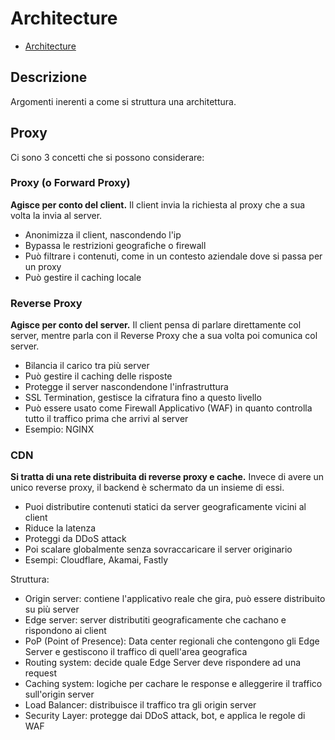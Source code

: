# Architecture

- [Architecture](#architecture)

## Descrizione

Argomenti inerenti a come si struttura una architettura.

## Proxy

Ci sono 3 concetti che si possono considerare:

### Proxy (o Forward Proxy)

**Agisce per conto del client.** Il client invia la richiesta al proxy che a sua volta la invia al server.

- Anonimizza il client, nascondendo l'ip
- Bypassa le restrizioni geografiche o firewall
- Può filtrare i contenuti, come in un contesto aziendale dove si passa per un proxy
- Può gestire il caching locale

### Reverse Proxy

**Agisce per conto del server.** Il client pensa di parlare direttamente col server, mentre parla con il Reverse Proxy che a sua volta poi comunica col server.

- Bilancia il carico tra più server
- Può gestire il caching delle risposte
- Protegge il server nascondendone l'infrastruttura
- SSL Termination, gestisce la cifratura fino a questo livello
- Può essere usato come Firewall Applicativo (WAF) in quanto controlla tutto il traffico prima che arrivi al server
- Esempio: NGINX

### CDN

**Si tratta di una rete distribuita di reverse proxy e cache.** Invece di avere un unico reverse proxy, il backend è schermato da un insieme di essi.

- Puoi distributire contenuti statici da server geograficamente vicini al client
- Riduce la latenza
- Proteggi da DDoS attack
- Poi scalare globalmente senza sovraccaricare il server originario
- Esempi: Cloudflare, Akamai, Fastly

Struttura:

- Origin server: contiene l'applicativo reale che gira, può essere distribuito su più server
- Edge server: server distributiti geograficamente che cachano e rispondono ai client
- PoP (Point of Presence): Data center regionali che contengono gli Edge Server e gestiscono il traffico di quell'area geografica
- Routing system: decide quale Edge Server deve rispondere ad una request
- Caching system: logiche per cachare le response e alleggerire il traffico sull'origin server
- Load Balancer: distribuisce il traffico tra gli origin server
- Security Layer: protegge dai DDoS attack, bot, e applica le regole di WAF
